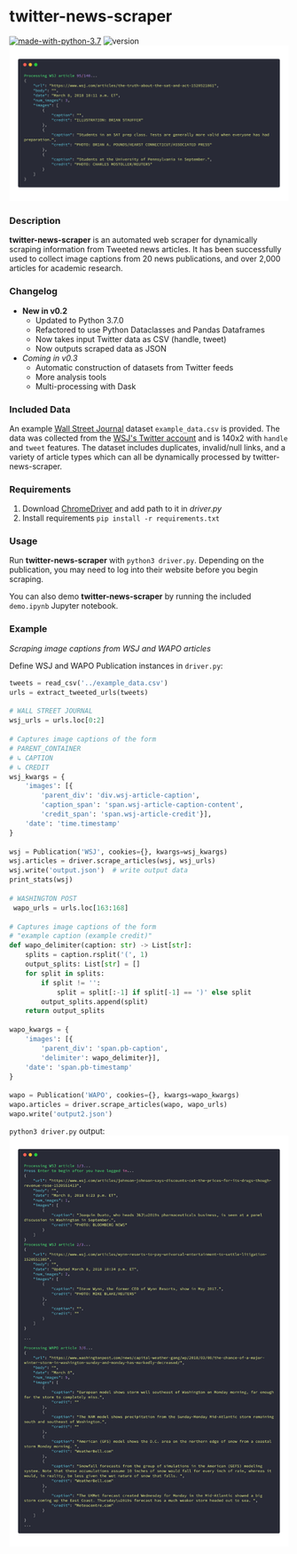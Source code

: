 # twitter-news-scraper
[![made-with-python-3.7](https://img.shields.io/badge/Made%20with-Python%203.7-1CABE2.svg)](https://www.python.org/) ![version](https://img.shields.io/badge/version-0.2-brightgreen.svg)
![cover](carbon_cover.png)

### Description 
**twitter-news-scraper** is an automated web scraper for dynamically scraping information from Tweeted news articles. It has been successfully used to collect image captions from 20 news publications, and over 2,000 articles for academic research. 

### Changelog
* **New in v0.2**
    * Updated to Python 3.7.0
    * Refactored to use Python Dataclasses and Pandas Dataframes
    * Now takes input Twitter data as CSV (handle, tweet)
    * Now outputs scraped data as JSON 
* *Coming in v0.3*
    * Automatic construction of datasets from Twitter feeds
    * More analysis tools
    * Multi-processing with Dask

### Included Data
An example [Wall Street Journal](https://www.wsj.com/) dataset `example_data.csv` is provided. The data was collected from the [WSJ's Twitter account](https://twitter.com/WSJ) and is 140x2 with `handle` and `tweet` features. The dataset includes duplicates, invalid/null links, and a variety of article types which can all be dynamically processed by twitter-news-scraper.

### Requirements
1. Download [ChromeDriver](http://chromedriver.chromium.org/downloads) and add path to it in _driver.py_
3. Install requirements `pip install -r requirements.txt`

### Usage
Run **twitter-news-scraper** with `python3 driver.py`. Depending on the publication, you may need to log into their website before you begin scraping.

You can also demo **twitter-news-scraper** by running the included `demo.ipynb` Jupyter notebook. 

### Example 
_Scraping image captions from WSJ and WAPO articles_

Define WSJ and WAPO Publication instances in `driver.py`:
```python
tweets = read_csv('../example_data.csv')
urls = extract_tweeted_urls(tweets)

# WALL STREET JOURNAL
wsj_urls = urls.loc[0:2]

# Captures image captions of the form
# PARENT_CONTAINER
# ↳ CAPTION
# ↳ CREDIT
wsj_kwargs = {
    'images': [{
        'parent_div': 'div.wsj-article-caption',
        'caption_span': 'span.wsj-article-caption-content',
        'credit_span': 'span.wsj-article-credit'}],
    'date': 'time.timestamp'
}

wsj = Publication('WSJ', cookies={}, kwargs=wsj_kwargs)
wsj.articles = driver.scrape_articles(wsj, wsj_urls)
wsj.write('output.json')  # write output data
print_stats(wsj)

# WASHINGTON POST
 wapo_urls = urls.loc[163:168]

# Captures image captions of the form
# "example caption (example credit)"
def wapo_delimiter(caption: str) -> List[str]:
    splits = caption.rsplit('(', 1)
    output_splits: List[str] = []
    for split in splits:
        if split != '':
            split = split[:-1] if split[-1] == ')' else split
        output_splits.append(split)
    return output_splits

wapo_kwargs = {
    'images': [{
        'parent_div': 'span.pb-caption',
        'delimiter': wapo_delimiter}],
    'date': 'span.pb-timestamp'
}

wapo = Publication('WAPO', cookies={}, kwargs=wapo_kwargs)
wapo.articles = driver.scrape_articles(wapo, wapo_urls)
wapo.write('output2.json')
```

`python3 driver.py` output: ![carbon](carbon.png)